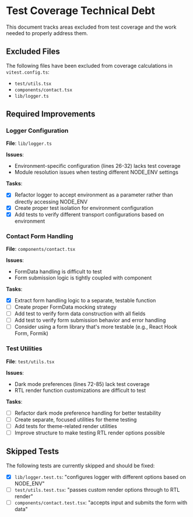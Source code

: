 # Test Coverage Technical Debt

This document tracks areas excluded from test coverage and the work needed to properly address them.

## Excluded Files

The following files have been excluded from coverage calculations in `vitest.config.ts`:

- `test/utils.tsx`
- `components/contact.tsx`
- `lib/logger.ts`

## Required Improvements

### Logger Configuration

**File**: `lib/logger.ts`

**Issues**:

- Environment-specific configuration (lines 26-32) lacks test coverage
- Module resolution issues when testing different NODE_ENV settings

**Tasks**:

- [x] Refactor logger to accept environment as a parameter rather than directly accessing NODE_ENV
- [x] Create proper test isolation for environment configuration
- [x] Add tests to verify different transport configurations based on environment

### Contact Form Handling

**File**: `components/contact.tsx`

**Issues**:

- FormData handling is difficult to test
- Form submission logic is tightly coupled with component

**Tasks**:

- [x] Extract form handling logic to a separate, testable function
- [ ] Create proper FormData mocking strategy
- [ ] Add test to verify form data construction with all fields
- [ ] Add test to verify form submission behavior and error handling
- [ ] Consider using a form library that's more testable (e.g., React Hook Form, Formik)

### Test Utilities

**File**: `test/utils.tsx`

**Issues**:

- Dark mode preferences (lines 72-85) lack test coverage
- RTL render function customizations are difficult to test

**Tasks**:

- [ ] Refactor dark mode preference handling for better testability
- [ ] Create separate, focused utilities for theme testing
- [ ] Add tests for theme-related render utilities
- [ ] Improve structure to make testing RTL render options possible

## Skipped Tests

The following tests are currently skipped and should be fixed:

- [x] `lib/logger.test.ts`: "configures logger with different options based on NODE_ENV"
- [ ] `test/utils.test.tsx`: "passes custom render options through to RTL render"
- [ ] `components/contact.test.tsx`: "accepts input and submits the form with data"
